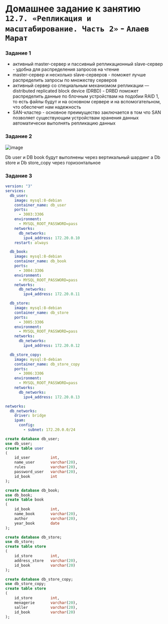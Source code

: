 # Домашнее задание к занятию `12.7. «Репликация и масштабирование. Часть 2»` - `Алаев Марат`


### Задание 1

+ активный master-сервер и пассивный репликационный slave-сервер - удобна для распределения запросов на чтение 
+ master-сервер и несколько slave-серверов - поможет лучше распределить запросы по множеству серверов
+ активный сервер со специальным механизмом репликации — distributed replicated block device (DRBD) - DRBD поможет распределить данные по блочным  устройствам на подобии RAID 1, то есть файлы будут и на основном сервере и на вспомогательном, что обеспечит нам надежность
+ SAN-кластер - основное преимущество заключается в том что SAN позволяет существующим устройствам хранения данных автоматически выполнять репликацию данных



### Задание 2


![image](https://user-images.githubusercontent.com/46092593/224770435-9e7ee2c4-388b-4b70-87b9-7c133d66c0d4.png)


Db user и DB book будут выполнены через вертикальный шардинг 
а Db store и Db store_copy через горизонтальное


### Задание 3

``` yaml
version: "3"
services:
  db_user:
    image: mysql:8-debian
    container_name: db_user
    ports:
      - 3003:3306
    environment:
      - MYSQL_ROOT_PASSWORD=pass
    networks:
      db_networks:
        ipv4_address: 172.20.0.10
    restart: always

  db_book:
    image: mysql:8-debian
    container_name: db_book
    ports:
      - 3004:3306
    environment:
      - MYSQL_ROOT_PASSWORD=pass
    networks:
      db_networks:
        ipv4_address: 172.20.0.11

  db_store:
    image: mysql:8-debian
    container_name: db_store
    ports:
      - 3005:3306
    environment:
      - MYSQL_ROOT_PASSWORD=pass
    networks:
      db_networks:
        ipv4_address: 172.20.0.12

  db_store_copy:
    image: mysql:8-debian
    container_name: db_store_copy
    ports:
      - 3006:3306
    environment:
      - MYSQL_ROOT_PASSWORD=pass
    networks:
      db_networks:
        ipv4_address: 172.20.0.13

networks:
  db_networks:
    driver: bridge
    ipam:
      config:
        - subnet: 172.20.0.0/24
``` 

```SQL
create database db_user;
use db_user;
create table user 
(
    id_user         int,
    name_user       varchar(20),
    rules           varchar(20),
    password_user   varchar(20),
    id_book         int
);

create database db_book;
use db_book;
create table book 
(
    id_book         int,
    name_book       varchar(20),
    author          varchar(20),
    year_book       date
);

create database db_store;
use db_store;
create table store 
(
    id_store        int,
    address_store   varchar(20),
    id_book         varchar(20)
);

create database db_store_copy;
use db_store_copy;
create table store 
(
    id_store        int,
    menagerie       varchar(20),
    saller          varchar(20),
    id_book         varchar(20)
);
```



